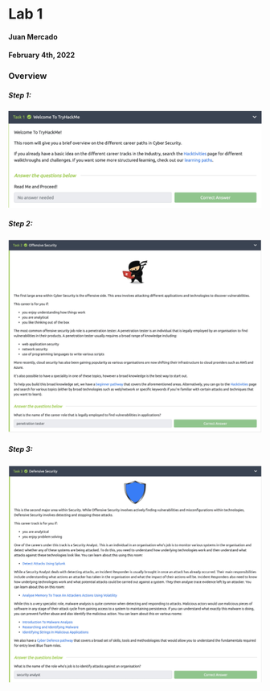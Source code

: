# Lab 1

#### Juan Mercado
#### February 4th, 2022

### Overview

##### Step 1:

<img src="lab1_1.1.jpeg" width="800">

##### Step 2:

<img src="lab1_1.2.jpeg" width="800">

##### Step 3:

<img src="lab1_1.3.jpeg" width="800">

